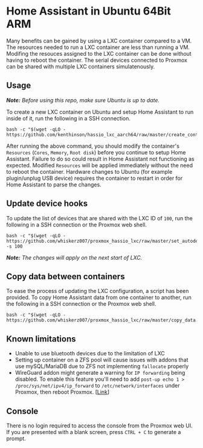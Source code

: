 # Home Assistant in Ubuntu 64Bit ARM

Many benefits can be gained by using a LXC container compared to a VM. The resources needed to run a LXC container are less than running a VM. Modifing the resouces assigned to the LXC container can be done without having to reboot the container. The serial devices connected to Proxmox can be shared with multiple LXC containers simulatenously.

## Usage

***Note:*** _Before using this repo, make sure Ubuntu is up to date._

To create a new LXC container on Ubuntu and setup Home Assistant to run inside of it, run the following in a SSH connection.

```
bash -c "$(wget -qLO - https://github.com/kenthinson/hassio_lxc_aarch64/raw/master/create_container.sh)"
```

After running the above command, you should modify the container's `Resources` (`Cores`, `Memory`, `Root disk`) before you continue to setup Home Assistant. Failure to do so could result in Home Assistant not functioning as expected. Modified `Resources` will be applied immediately without the need to reboot the container. Hardware changes to Ubuntu (for example plugin/unplug USB device) requires the container to restart in order for Home Assistant to parse the changes.

## Update device hooks

To update the list of devices that are shared with the LXC ID of `100`, run the following in a SSH connection or the Proxmox web shell.

```
bash -c "$(wget -qLO - https://github.com/whiskerz007/proxmox_hassio_lxc/raw/master/set_autodev_hook.sh)" -s 100
```

***Note:*** _The changes will apply on the next start of LXC._

## Copy data between containers

To ease the process of updating the LXC configuration, a script has been provided. To copy Home Assistant data from one container to another, run the following in a SSH connection or the Proxmox web shell.

```
bash -c "$(wget -qLO - https://github.com/whiskerz007/proxmox_hassio_lxc/raw/master/copy_data.sh)"
```

## Known limitations

- Unable to use bluetooth devices due to the limitation of LXC
- Setting up container on a ZFS pool will cause issues with addons that use mySQL/MariaDB due to ZFS not implementing `fallocate` properly
- WireGuard addon might generate a warning for `IP forwarding` being disabled. To enable this feature you'll need to add `post-up echo 1 > /proc/sys/net/ipv4/ip_forward` to `/etc/network/interfaces` under Proxmox, then reboot Proxmox. [[Link](https://pve.proxmox.com/wiki/Network_Configuration#_masquerading_nat_with_tt_span_class_monospaced_iptables_span_tt)] 

## Console

There is no login required to access the console from the Proxmox web UI. If you are presented with a blank screen, press `CTRL + C` to generate a prompt.
